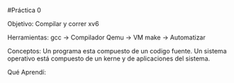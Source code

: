 #Práctica 0 

Objetivo:
Compilar y correr xv6

Herramientas:
gcc -> Compilador
Qemu -> VM
make -> Automatizar

Conceptos:
Un programa esta compuesto de un codigo fuente.
Un sistema operativo está compuesto de un kerne y de aplicaciones del sistema.
 
 Qué Aprendí:
 
